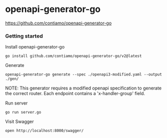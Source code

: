 # openapi-generator-go

https://github.com/contiamo/openapi-generator-go

### Getting started

Install openapi-generator-go
```shell
go install github.com/contiamo/openapi-generator-go/v2@latest
```

Generate
```shell
openapi-generator-go generate --spec ./openapi3-modified.yaml --output ./gen/
```

NOTE: This generator requires a modified openapi specification to generate the correct router. Each endpoint contains a 'x-handler-group' field.

Run server
```shell
go run server.go
```

Visit Swagger
```shell
open http://localhost:8000/swagger/
```
